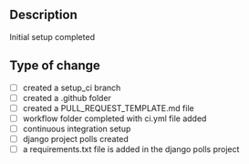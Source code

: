## Description

Initial setup completed

## Type of change

- [ ] created a setup_ci branch
- [ ] created a .github folder
- [ ] created a PULL_REQUEST_TEMPLATE.md file
- [ ] workflow folder completed with ci.yml file added
- [ ] continuous integration setup
- [ ] django project polls created
- [ ] a requirements.txt file is added in the django polls project
